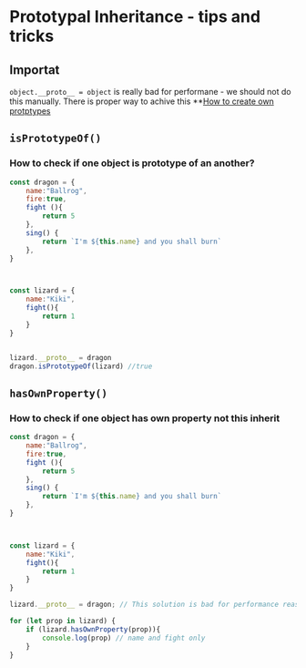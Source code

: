 # Prototypal Inheritance - tips and tricks 

## Importat
`object.__proto__ = object` is really bad for performane - we should not do this manually. 
There is proper way to achive this **[How to create own protptypes](Prototypal-inheritance-creating-prototypes..md)

## `isPrototypeOf()`
### How to check if one object is prototype of an another? 

```js
const dragon = {
    name:"Ballrog", 
    fire:true,
    fight (){
        return 5
    }, 
    sing() {
        return `I'm ${this.name} and you shall burn`
    },
}



const lizard = {
    name:"Kiki",
    fight(){
        return 1
    }
}


lizard.__proto__ = dragon 
dragon.isPrototypeOf(lizard) //true
```

## `hasOwnProperty()`
### How to check if one object has own property not this inherit 

```js
const dragon = {
    name:"Ballrog", 
    fire:true,
    fight (){
        return 5
    }, 
    sing() {
        return `I'm ${this.name} and you shall burn`
    },
}



const lizard = {
    name:"Kiki",
    fight(){
        return 1
    }
}

lizard.__proto__ = dragon; // This solution is bad for performance reasons

for (let prop in lizard) {
    if (lizard.hasOwnProperty(prop)){
        console.log(prop) // name and fight only
    }
}

```